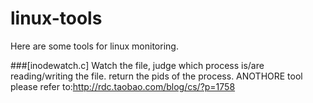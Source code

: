linux-tools
====================
Here are some tools for linux monitoring.

###[inodewatch.c]
Watch the file, judge which process is/are reading/writing the file.
return the pids of the process.
ANOTHORE tool please refer to:http://rdc.taobao.com/blog/cs/?p=1758

